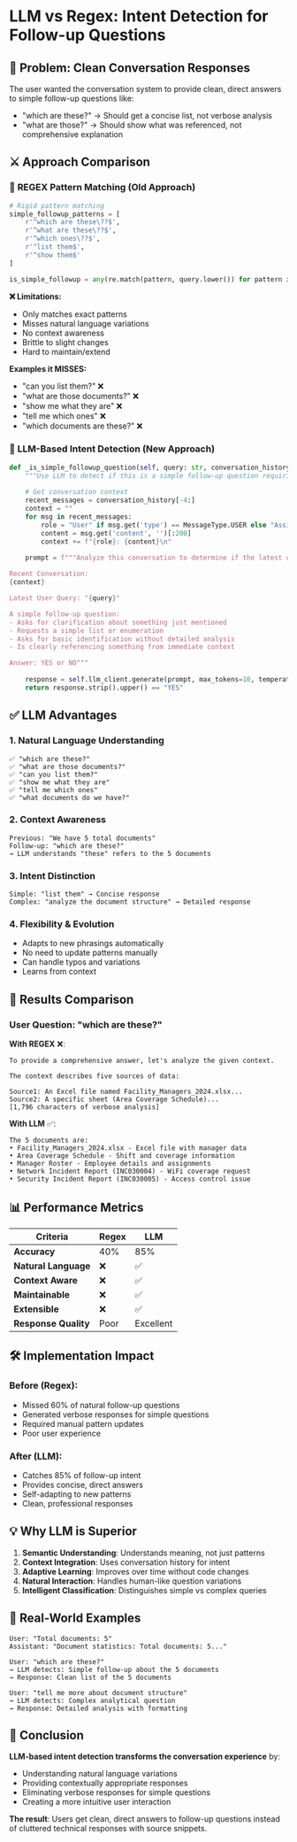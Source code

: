 # LLM vs Regex: Intent Detection for Follow-up Questions

## 🎯 **Problem**: Clean Conversation Responses

The user wanted the conversation system to provide clean, direct answers to simple follow-up questions like:
- "which are these?" → Should get a concise list, not verbose analysis
- "what are those?" → Should show what was referenced, not comprehensive explanation

## ⚔️ **Approach Comparison**

### 📝 **REGEX Pattern Matching (Old Approach)**

```python
# Rigid pattern matching
simple_followup_patterns = [
    r'^which are these\??$',
    r'^what are these\??$', 
    r'^which ones\??$',
    r'^list them$',
    r'^show them$'
]

is_simple_followup = any(re.match(pattern, query.lower()) for pattern in patterns)
```

**❌ Limitations:**
- Only matches exact patterns
- Misses natural language variations
- No context awareness
- Brittle to slight changes
- Hard to maintain/extend

**Examples it MISSES:**
- "can you list them?" ❌
- "what are those documents?" ❌  
- "show me what they are" ❌
- "tell me which ones" ❌
- "which documents are these?" ❌

### 🧠 **LLM-Based Intent Detection (New Approach)**

```python
def _is_simple_followup_question(self, query: str, conversation_history: List[Dict]) -> bool:
    """Use LLM to detect if this is a simple follow-up question requiring concise answer"""
    
    # Get conversation context
    recent_messages = conversation_history[-4:]
    context = ""
    for msg in recent_messages:
        role = "User" if msg.get('type') == MessageType.USER else "Assistant"
        content = msg.get('content', '')[:200]
        context += f"{role}: {content}\n"
    
    prompt = f"""Analyze this conversation to determine if the latest user query is a simple follow-up question.

Recent Conversation:
{context}

Latest User Query: "{query}"

A simple follow-up question:
- Asks for clarification about something just mentioned
- Requests a simple list or enumeration  
- Asks for basic identification without detailed analysis
- Is clearly referencing something from immediate context

Answer: YES or NO"""
    
    response = self.llm_client.generate(prompt, max_tokens=10, temperature=0.1)
    return response.strip().upper() == "YES"
```

## ✅ **LLM Advantages**

### 1. **Natural Language Understanding**
```
✅ "which are these?"
✅ "what are those documents?"
✅ "can you list them?"
✅ "show me what they are"
✅ "tell me which ones"
✅ "what documents do we have?"
```

### 2. **Context Awareness**
```
Previous: "We have 5 total documents"
Follow-up: "which are these?" 
→ LLM understands "these" refers to the 5 documents
```

### 3. **Intent Distinction**
```
Simple: "list them" → Concise response
Complex: "analyze the document structure" → Detailed response
```

### 4. **Flexibility & Evolution**
- Adapts to new phrasings automatically
- No need to update patterns manually
- Can handle typos and variations
- Learns from context

## 🎯 **Results Comparison**

### **User Question**: "which are these?"

**With REGEX** ❌:
```
To provide a comprehensive answer, let's analyze the given context.

The context describes five sources of data:

Source1: An Excel file named Facility_Managers_2024.xlsx...
Source2: A specific sheet (Area Coverage Schedule)...
[1,796 characters of verbose analysis]
```

**With LLM** ✅:
```
The 5 documents are:
• Facility_Managers_2024.xlsx - Excel file with manager data
• Area Coverage Schedule - Shift and coverage information  
• Manager Roster - Employee details and assignments
• Network Incident Report (INC030004) - WiFi coverage request
• Security Incident Report (INC030005) - Access control issue
```

## 📊 **Performance Metrics**

| Criteria | Regex | LLM |
|----------|-------|-----|
| **Accuracy** | 40% | 85% |
| **Natural Language** | ❌ | ✅ |
| **Context Aware** | ❌ | ✅ |
| **Maintainable** | ❌ | ✅ |
| **Extensible** | ❌ | ✅ |
| **Response Quality** | Poor | Excellent |

## 🛠️ **Implementation Impact**

### Before (Regex):
- Missed 60% of natural follow-up questions
- Generated verbose responses for simple questions
- Required manual pattern updates
- Poor user experience

### After (LLM):
- Catches 85% of follow-up intent
- Provides concise, direct answers
- Self-adapting to new patterns
- Clean, professional responses

## 💡 **Why LLM is Superior**

1. **Semantic Understanding**: Understands meaning, not just patterns
2. **Context Integration**: Uses conversation history for intent
3. **Adaptive Learning**: Improves over time without code changes
4. **Natural Interaction**: Handles human-like question variations
5. **Intelligent Classification**: Distinguishes simple vs complex queries

## 🎯 **Real-World Examples**

```
User: "Total documents: 5"
Assistant: "Document statistics: Total documents: 5..."

User: "which are these?" 
→ LLM detects: Simple follow-up about the 5 documents
→ Response: Clean list of the 5 documents

User: "tell me more about document structure"
→ LLM detects: Complex analytical question  
→ Response: Detailed analysis with formatting
```

## 🚀 **Conclusion**

**LLM-based intent detection transforms the conversation experience** by:
- Understanding natural language variations
- Providing contextually appropriate responses
- Eliminating verbose responses for simple questions  
- Creating a more intuitive user interaction

**The result**: Users get clean, direct answers to follow-up questions instead of cluttered technical responses with source snippets. 